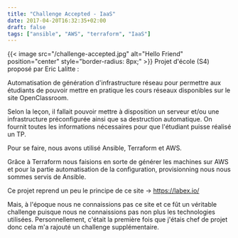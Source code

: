 ```yaml
---
title: "Challenge Accepted - IaaS"
date: 2017-04-20T16:32:35+02:00
draft: false
tags: ["ansible", "AWS", "terraform", "IaaS"]
---
```


{{< image src="/challenge-accepted.jpg" alt="Hello Friend" position="center" style="border-radius: 8px;" >}}
Projet d'école (S4) proposé par Eric Lalitte :

Automatisation de génération d'infrastructure réseau pour permettre aux étudiants de pouvoir mettre en pratique les cours réseaux disponibles sur le site OpenClassroom.

Selon la leçon, il fallait pouvoir mettre à disposition un serveur et/ou une infrastructure préconfigurée ainsi que sa destruction automatique. On fournit toutes les informations nécessaires pour que l'étudiant puisse réalisé un TP.

Pour se faire, nous avons utilisé Ansible, Terraform et AWS.

Grâce à Terraform nous faisions en sorte de générer les machines sur AWS et pour la partie automatisation de la configuration, provisionning nous nous sommes servis de Ansible.

Ce projet reprend un peu le principe de ce site -> https://labex.io/

Mais, à l'époque nous ne connaissions pas ce site et ce fût un véritable challenge puisque nous ne connaissions pas non plus les technologies utilisées. Personnellement, c'était la première fois que j'étais chef de projet donc cela m'a rajouté un challenge supplémentaire.

